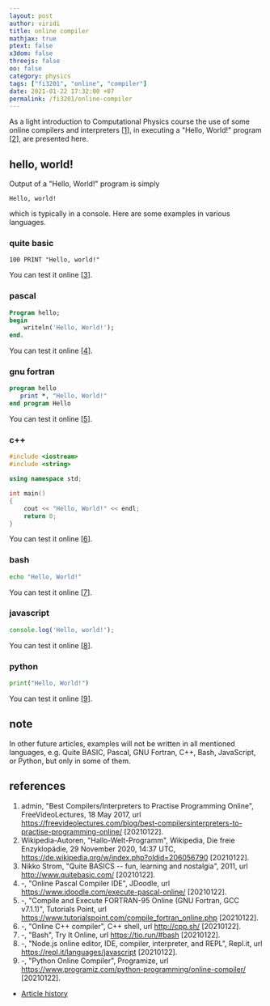 ```yaml
---
layout: post
author: viridi
title: online compiler
mathjax: true
ptext: false
x3dom: false
threejs: false
oo: false
category: physics
tags: ["fi3201", "online", "compiler"]
date: 2021-01-22 17:32:00 +07
permalink: /fi3201/online-compiler
---
```

As a light introduction to Computational Physics course the use of some online compilers and interpreters [[1](#ref1)], in executing a "Hello, World!" program [[2](#ref2)], are presented here.


## hello, world!
Output of a "Hello, World!" program is simply
```
Hello, world!
```
which is typically in a console. Here are some examples in various languages.

### quite basic
```batch
100 PRINT "Hello, world!"
```
You can test it online [[3](#ref3)].

### pascal
```pascal
Program hello;
begin
    writeln('Hello, World!');
end.
```
You can test it online [[4](#ref4)].

### gnu fortran
```fortran
program hello
   print *, "Hello, World!"
end program Hello
```
You can test it online [[5](#ref5)].

### c++
```cpp
#include <iostream>
#include <string>

using namespace std;

int main()
{
    cout << "Hello, World!" << endl;
    return 0;
}
```
You can test it online [[6](#ref6)].

### bash
```bash
echo "Hello, World!"
```
You can test it online [[7](#ref7)].

### javascript
```javascript
console.log('Hello, world!');
```
You can test it online [[8](#ref8)].

### python
```python
print("Hello, World!")
```
You can test it online [[9](#ref9)].


## note
In other future articles, examples will not be written in all mentioned languages, e.g. Quite BASIC, Pascal, GNU Fortran, C++, Bash, JavaScript, or Python, but only in some of them.


## references
1. <a name="ref1"></a>admin, "Best Compilers/Interpreters to Practise Programming Online", FreeVideoLectures, 18 May 2017, url <https://freevideolectures.com/blog/best-compilersinterpreters-to-practise-programming-online/> [20210122].
2. <a name="ref2"></a>Wikipedia-Autoren, "Hallo-Welt-Programm", Wikipedia, Die freie Enzyklopädie, 29 November 2020, 14:37 UTC, <https://de.wikipedia.org/w/index.php?oldid=206056790> [20210122].
3. <a name="ref3"></a>Nikko Strom, "Quite BASICS -- fun, learning and nostalgia", 2011, url <http://www.quitebasic.com/> [20210122].
4. <a name="ref4"></a>-, "Online Pascal Compiler IDE", JDoodle, url <https://www.jdoodle.com/execute-pascal-online/>  [20210122].
5. <a name="ref5"></a>-, "Compile and Execute FORTRAN-95 Online (GNU Fortran, GCC v7.1.1)", Tutorials Point, url <https://www.tutorialspoint.com/compile_fortran_online.php> [20210122].
6. <a name="ref6"></a>-, "Online C++ compiler", C++ shell, url <http://cpp.sh/> [20210122].
7. <a name="ref7"></a>-, "Bash", Try It Online, url <https://tio.run/#bash> [20210122].
8. <a name="ref8"></a>-, "Node.js online editor, IDE, compiler, interpreter, and REPL", Repl.it, url <https://repl.it/languages/javascript> [20210122].
9. <a name="ref9"></a>-, "Python Online Compiler", Programize, url <https://www.programiz.com/python-programming/online-compiler/> [20210122].

+ [Article history](https://github.com/butiran/butiran.github.io/commits/master/_posts/fi3201/2021-01-22-online-compiler.md)


